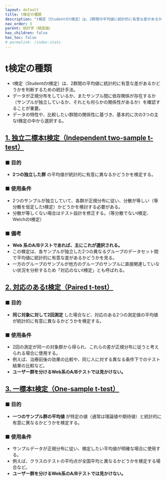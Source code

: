 ```yaml
---
layout: default
title: t検定の種類
description: "t検定（Studentのt検定）は、2群間の平均値に統計的に有意な差があるかどうかを判断するための統計手法。データが正規分布をしているか、またサンプル間に依存関係が存在するか（サンプルが独立しているか、それとも何らかの関係性があるか）を確認することが重要。データの特性や、比較したい群間の関係性に基づき、基本的に次の3つの主なt検定の中から選択する。"
nav_order: 3
parent: 統計学（頻度論）
has_children: false
has_toc: false
# permalink: /index-stats
---
```


# t検定の種類

+ t検定（Studentのt検定）は、2群間の平均値に統計的に有意な差があるかどうかを判断するための統計手法。
+ データが正規分布をしているか、またサンプル間に依存関係が存在するか（サンプルが独立しているか、それとも何らかの関係性があるか）を確認することが重要。
+ データの特性や、比較したい群間の関係性に基づき、基本的に次の3つの主なt検定の中から選択する。

## <u>1. 独立二標本t検定（Independent two-sample t-test）</u>

### ■ 目的

+ **2つの独立した群** の平均値が統計的に有意に異なるかどうかを検定する。

### ■ 使用条件

+ 2つのサンプルが独立していて、各群が正規分布に従い、分散が等しい（等分散を仮定したt検定）かどうかを検討する必要がある。
+ 分散が等しくない場合はテスト設計を修正する。（等分散でないt検定、Welchのt検定）

### ■ 備考

+ **Web 系のA/Bテストであれば、主にこれが選択される。**
+ この検定は、各サンプルが独立した2つの異なるグループのデータセット間で平均値に統計的に有意な差があるかどうかを見る。
+ 一方のグループのサンプルが他方のグループのサンプルに直接関連していない状況を分析するため「対応のないt検定」とも呼ばれる。

## <u>2. 対応のあるt検定（Paired t-test）</u>

### ■ 目的

+ **同じ対象に対して2回測定** した場合など、対応のある2つの測定値の平均値が統計的に有意に異なるかどうかを検定する。

### ■ 使用条件

+ 2回の測定が同一の対象群から得られ、これらの差が正規分布に従うと考えられる場合に使用する。
+ 例えば、治療前後の効果の比較や、同じ人に対する異なる条件下でのテスト結果の比較など。
+ **ユーザー群を分けるWeb系のA/Bテストでは見かけない。**

## <u>3. 一標本t検定（One-sample t-test）</u>

### ■ 目的

+ **一つのサンプル群の平均値** が特定の値（通常は理論値や期待値）と統計的に有意に異なるかどうかを検定する。

### ■ 使用条件

+ サンプルデータが正規分布に従い、検定したい平均値が明確な場合に使用する。
+ 例えば、クラスのテストの平均点が全国平均と異なるかどうかを検定する場合など。
+ **ユーザー群を分けるWeb系のA/Bテストでは見かけない。**

